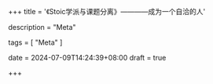 +++
title = '《Stoic学派与课题分离》————成为一个自洽的人'

description = "Meta"

tags = [ "Meta" ]

date = 2024-07-09T14:24:39+08:00
draft = true

+++
